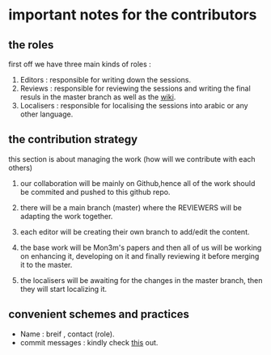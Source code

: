 # important notes for the contributors 

## the roles

first off we have three main kinds of roles : 

1. Editors : responsible for writing down the sessions.
2. Reviews : responsible for reviewing the sessions and writing the final resuls in the master branch as well as the [ wiki](https://github.com/Mushtarak-Web-School/Mushtarak-Web-School/wiki).
3. Localisers : responsible for localising the sessions into arabic or any other language.

## the contribution strategy

this section is about managing the work (how will we contribute with each others)

1. our collaboration will be mainly on Github,hence all of the work should be commited and pushed to this github repo.
2. there will be a main branch (master) where the REVIEWERS will be adapting the work together.
3. each editor will be creating their own branch to add/edit the content.
4. the base work will be Mon3m's papers and then all of us will be working on enhancing it, developing on it and finally reviewing it before merging it to the master.

5. the localisers will be awaiting for the changes in the master branch, then they will start localizing it.

## convenient schemes and practices

*  Name :  breif , contact (role).
*  commit messages : kindly check [this](https://chris.beams.io/posts/git-commit/) out.



